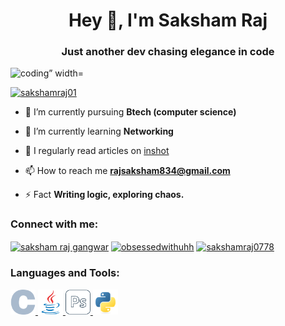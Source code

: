 <h1 align="center">Hey 👋, I'm Saksham Raj</h1>
<h3 align="center">Just another dev chasing elegance in code</h3>
<img align=“right” alt="coding” width="400" src=“https://www.google.com/url?sa=i&url=https%3A%2F%2Feasy-peasy.ai%2Fai-image-generator%2Fimages%2Fcheerful-mature-male-late-night-show-host-cartoon&psig=AOvVaw3ROeBMVFYeSdi4ydFKT4GT&ust=1749534195723000&source=images&cd=vfe&opi=89978449&ved=0CBQQjRxqFwoTCLiF4PjQ440DFQAAAAAdAAAAABAE”>

<p align="left"> <a href="https://github.com/ryo-ma/github-profile-trophy"><img src="https://github-profile-trophy.vercel.app/?username=sakshamraj01" alt="sakshamraj01" /></a> </p>

- 🔭 I’m currently pursuing **Btech (computer science)**

- 🌱 I’m currently learning **Networking**

- 📝 I regularly read articles on [inshot](inshot)

- 📫 How to reach me **rajsaksham834@gmail.com**

- ⚡ Fact **Writing logic, exploring chaos.**

<h3 align="left">Connect with me:</h3>
<p align="left">
<a href="https://fb.com/saksham raj gangwar" target="blank"><img align="center" src="https://raw.githubusercontent.com/rahuldkjain/github-profile-readme-generator/master/src/images/icons/Social/facebook.svg" alt="saksham raj gangwar" height="30" width="40" /></a>
<a href="https://instagram.com/obsessedwithuhh" target="blank"><img align="center" src="https://raw.githubusercontent.com/rahuldkjain/github-profile-readme-generator/master/src/images/icons/Social/instagram.svg" alt="obsessedwithuhh" height="30" width="40" /></a>
<a href="https://discord.gg/sakshamraj0778" target="blank"><img align="center" src="https://raw.githubusercontent.com/rahuldkjain/github-profile-readme-generator/master/src/images/icons/Social/discord.svg" alt="sakshamraj0778" height="30" width="40" /></a>
</p>

<h3 align="left">Languages and Tools:</h3>
<p align="left"> <a href="https://www.cprogramming.com/" target="_blank" rel="noreferrer"> <img src="https://raw.githubusercontent.com/devicons/devicon/master/icons/c/c-original.svg" alt="c" width="40" height="40"/> </a> <a href="https://www.java.com" target="_blank" rel="noreferrer"> <img src="https://raw.githubusercontent.com/devicons/devicon/master/icons/java/java-original.svg" alt="java" width="40" height="40"/> </a> <a href="https://www.photoshop.com/en" target="_blank" rel="noreferrer"> <img src="https://raw.githubusercontent.com/devicons/devicon/master/icons/photoshop/photoshop-line.svg" alt="photoshop" width="40" height="40"/> </a> <a href="https://www.python.org" target="_blank" rel="noreferrer"> <img src="https://raw.githubusercontent.com/devicons/devicon/master/icons/python/python-original.svg" alt="python" width="40" height="40"/> </a> </p>
